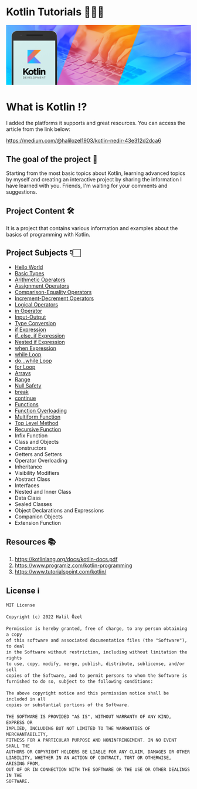 # Kotlin Tutorials 👨🏻‍💻

![Screenshot](kotlin.jpeg)

# What is Kotlin ⁉️

I added the platforms it supports and great resources. You can access the article from the link below:

https://medium.com/@halilozel1903/kotlin-nedir-43e312d2dca6


## The goal of the project 🎯

Starting from the most basic topics about Kotlin, learning advanced topics by myself and creating an interactive project by sharing the information I have learned with you. Friends, I'm waiting for your comments and suggestions.

## Project Content 🛠
It is a project that contains various information and examples about the basics of programming with Kotlin. <br>

## Project Subjects 👇🏻
- [Hello World](https://github.com/halilozel1903/KotlinTutorials/blob/master/src/main/kotlin/HelloWorld.kt)
- [Basic Types](https://github.com/halilozel1903/KotlinTutorials/blob/master/src/main/kotlin/BasicTypes.kt)
- [Arithmetic Operators](https://github.com/halilozel1903/KotlinTutorials/blob/master/src/main/kotlin/ArithmeticOperators.kt)
- [Assignment Operators](https://github.com/halilozel1903/KotlinTutorials/blob/master/src/main/kotlin/AssignmentOperators.kt)
- [Comparison-Equality Operators](https://github.com/halilozel1903/KotlinTutorials/blob/master/src/main/kotlin/Comparison-EqualityOperators.kt)
- [Increment-Decrement Operators](https://github.com/halilozel1903/KotlinTutorials/blob/master/src/main/kotlin/Increment-DecrementOperators.kt)
- [Logical Operators](https://github.com/halilozel1903/KotlinTutorials/blob/master/src/main/kotlin/LogicalOperators.kt)
- [in Operator](https://github.com/halilozel1903/KotlinTutorials/blob/master/src/main/kotlin/inOperator.kt)
- [Input-Output](https://github.com/halilozel1903/KotlinTutorials/blob/master/src/main/kotlin/Input-Output.kt)
- [Type Conversion](https://github.com/halilozel1903/KotlinTutorials/blob/master/src/main/kotlin/TypeConversion.kt)
- [if Expression](https://github.com/halilozel1903/KotlinTutorials/blob/master/src/main/kotlin/ifExpression.kt)
- [if..else..if Expression](https://github.com/halilozel1903/KotlinTutorials/blob/master/src/main/kotlin/if..else..ifExpression.kt)
- [Nested if Expression](https://github.com/halilozel1903/KotlinTutorials/blob/master/src/main/kotlin/NestedifExpression.kt)
- [when Expression](https://github.com/halilozel1903/KotlinTutorials/blob/master/src/main/kotlin/When.kt)
- [while Loop](https://github.com/halilozel1903/KotlinTutorials/blob/master/src/main/kotlin/WhileLoop.kt)
- [do...while Loop](https://github.com/halilozel1903/KotlinTutorials/blob/master/src/main/kotlin/do...whileLoop.kt)
- [for Loop](https://github.com/halilozel1903/KotlinTutorials/blob/master/src/main/kotlin/ForLoop.kt)
- [Arrays](https://github.com/halilozel1903/KotlinTutorials/blob/master/src/main/kotlin/Arrays.kt)
- [Range](https://github.com/halilozel1903/KotlinTutorials/blob/master/src/main/kotlin/Range.kt)
- [Null Safety](https://github.com/halilozel1903/KotlinTutorials/blob/master/src/main/kotlin/NullSafety.kt)
- [break](https://github.com/halilozel1903/KotlinTutorials/blob/master/src/main/kotlin/Break.kt)
- [continue](https://github.com/halilozel1903/KotlinTutorials/blob/master/src/main/kotlin/Continue.kt)
- [Functions](https://github.com/halilozel1903/KotlinTutorials/blob/master/src/main/kotlin/Functions.kt)
- [Function Overloading](https://github.com/halilozel1903/KotlinTutorials/blob/master/src/main/kotlin/MethodOverloading.kt)
- [Multiform Function](https://github.com/halilozel1903/KotlinTutorials/blob/master/src/main/kotlin/MultiformFunction.kt)
- [Top Level Method](https://github.com/halilozel1903/KotlinTutorials/blob/master/src/main/kotlin/TopLevelMethod.kt)
- [Recursive Function](https://github.com/halilozel1903/KotlinTutorials/blob/master/src/main/kotlin/RecursiveFunction.kt)
- Infix Function
- Class and Objects
- Constructors
- Getters and Setters
- Operator Overloading
- Inheritance
- Visibility Modifiers
- Abstract Class
- Interfaces
- Nested and Inner Class
- Data Class
- Sealed Classes
- Object Declarations and Expressions
- Companion Objects
- Extension Function


## Resources  📚

1. https://kotlinlang.org/docs/kotlin-docs.pdf
2. https://www.programiz.com/kotlin-programming
3. https://www.tutorialspoint.com/kotlin/


## License  ℹ️
```
MIT License

Copyright (c) 2022 Halil Özel

Permission is hereby granted, free of charge, to any person obtaining a copy
of this software and associated documentation files (the "Software"), to deal
in the Software without restriction, including without limitation the rights
to use, copy, modify, merge, publish, distribute, sublicense, and/or sell
copies of the Software, and to permit persons to whom the Software is
furnished to do so, subject to the following conditions:

The above copyright notice and this permission notice shall be included in all
copies or substantial portions of the Software.

THE SOFTWARE IS PROVIDED "AS IS", WITHOUT WARRANTY OF ANY KIND, EXPRESS OR
IMPLIED, INCLUDING BUT NOT LIMITED TO THE WARRANTIES OF MERCHANTABILITY,
FITNESS FOR A PARTICULAR PURPOSE AND NONINFRINGEMENT. IN NO EVENT SHALL THE
AUTHORS OR COPYRIGHT HOLDERS BE LIABLE FOR ANY CLAIM, DAMAGES OR OTHER
LIABILITY, WHETHER IN AN ACTION OF CONTRACT, TORT OR OTHERWISE, ARISING FROM,
OUT OF OR IN CONNECTION WITH THE SOFTWARE OR THE USE OR OTHER DEALINGS IN THE
SOFTWARE.
```


